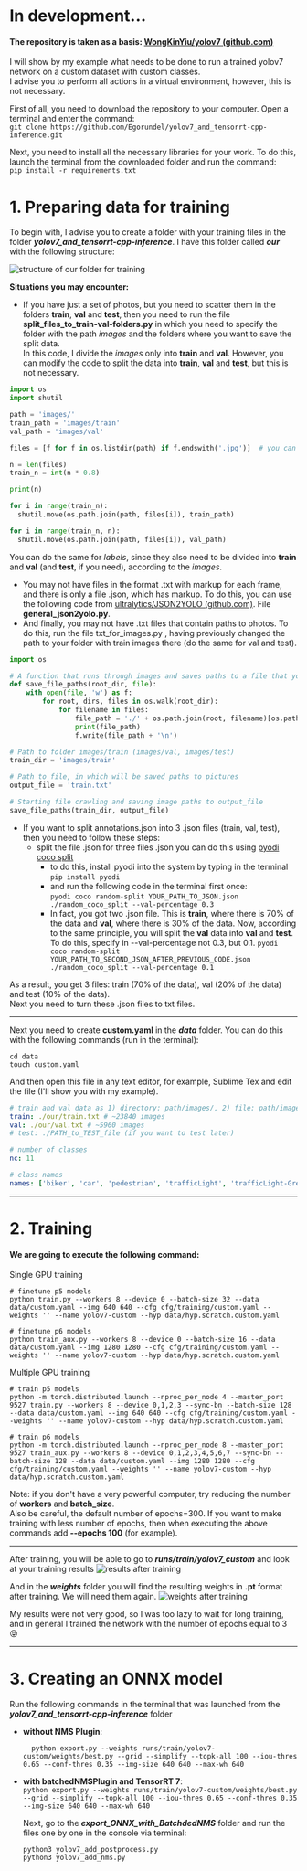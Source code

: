 # In development...

#### The repository is taken as a basis: [WongKinYiu/yolov7 (github.com)](https://github.com/WongKinYiu/yolov7 "WongKinYiu/yolov7 (github.com)")

I will show by my example what needs to be done to run a trained yolov7 network on a custom dataset with custom classes.  
I advise you to perform all actions in a virtual environment, however, this is not necessary.

First of all, you need to download the repository to your computer. Open a terminal and enter the command:  
`git clone https://github.com/Egorundel/yolov7_and_tensorrt-cpp-inference.git`  

Next, you need to install all the necessary libraries for your work. To do this, launch the terminal from the downloaded folder and run the command:  
`pip install -r requirements.txt`

# 1. Preparing data for training

To begin with, I advise you to create a folder with your training files in the folder ***yolov7_and_tensorrt-cpp-inference***. I have this folder called ***our*** with the following structure:

![structure of our folder for training](images_for_readme/1_screen.png)

**Situations you may encounter:**

* If you have just a set of photos, but you need to scatter them in the folders **train**, **val** and **test**, then you need to run the file **split_files_to_train-val-folders.py** in which you need to specify the folder with the path _images_ and the folders where you want to save the split data.  
In this code, I divide the _images_ only into **train** and **val**. However, you can modify the code to split the data into **train**, **val** and **test**, but this is not necessary.
```python
import os
import shutil

path = 'images/'
train_path = 'images/train'
val_path = 'images/val'

files = [f for f in os.listdir(path) if f.endswith('.jpg')]  # you can change to .png or .txt

n = len(files)
train_n = int(n * 0.8)

print(n)

for i in range(train_n):
  shutil.move(os.path.join(path, files[i]), train_path)

for i in range(train_n, n):
  shutil.move(os.path.join(path, files[i]), val_path) 
```
You can do the same for _labels_, since they also need to be divided into **train** and **val** (and **test**, if you need), according to the _images_.

* You may not have files in the format .txt with markup for each frame, and there is only a file .json, which has markup. To do this, you can use the following code from [ultralytics/JSON2YOLO (github.com)](https://github.com/ultralytics/JSON2YOLO "ultralytics/JSON2YOLO (github.com"). File **general_json2yolo.py**.
* And finally, you may not have .txt files that contain paths to photos. To do this, run the file txt_for_images.py , having previously changed the path to your folder with train images there (do the same for val and test).
```python
import os

# A function that runs through images and saves paths to a file that you specify below in the output_file variable
def save_file_paths(root_dir, file):
    with open(file, 'w') as f:
        for root, dirs, files in os.walk(root_dir):
            for filename in files:
                file_path = './' + os.path.join(root, filename)[os.path.join(root, filename).find("images") + 0:]
                print(file_path)
                f.write(file_path + '\n')

# Path to folder images/train (images/val, images/test)
train_dir = 'images/train'

# Path to file, in which will be saved paths to pictures
output_file = 'train.txt'

# Starting file crawling and saving image paths to output_file
save_file_paths(train_dir, output_file)
```

* If you want to split annotations.json into 3 .json files (train, val, test), then you need to follow these steps:
  - split the file .json for three files .json
  you can do this using [pyodi coco split](https://gradiant.github.io/pyodi/reference/apps/coco-split/ "pyodi coco split")
    - to do this, install pyodi into the system by typing in the terminal  
      `pip install pyodi`
    - and run the following code in the terminal first once:  
      `pyodi coco random-split YOUR_PATH_TO_JSON.json ./random_coco_split --val-percentage 0.3`
    - In fact, you got two .json file. This is **train**, where there is 70% of the data and **val**, where there is 30% of the data. Now, according to the same principle, you will split the **val** data into **val** and **test**. To do this, specify in --val-percentage not 0.3, but 0.1.
      `pyodi coco random-split YOUR_PATH_TO_SECOND_JSON_AFTER_PREVIOUS_CODE.json ./random_coco_split --val-percentage 0.1`

As a result, you get 3 files: train (70% of the data), val (20% of the data) and test (10% of the data).    
Next you need to turn these .json files to txt files.

___

Next you need to create **custom.yaml** in the ***data*** folder. You can do this with the following commands (run in the terminal):
``` shell
cd data
touch custom.yaml
```

And then open this file in any text editor, for example, Sublime Tex and edit the file (I'll show you with my example).
```yaml
# train and val data as 1) directory: path/images/, 2) file: path/images.txt, or 3) list: [path1/images/, path2/images/]
train: ./our/train.txt # ~23840 images
val: ./our/val.txt # ~5960 images
# test: ./PATH_to_TEST_file (if you want to test later)

# number of classes
nc: 11

# class names
names: ['biker', 'car', 'pedestrian', 'trafficLight', 'trafficLight-Green', 'trafficLight-GreenLeft', 'trafficLight-Red', 'trafficLight-RedLeft', 'trafficLight-Yellow', 'trafficLight-YellowLeft', 'truck']
```

___

# 2. Training

#### We are going to execute the following command:

Single GPU training

``` shell
# finetune p5 models
python train.py --workers 8 --device 0 --batch-size 32 --data data/custom.yaml --img 640 640 --cfg cfg/training/custom.yaml --weights '' --name yolov7-custom --hyp data/hyp.scratch.custom.yaml

# finetune p6 models
python train_aux.py --workers 8 --device 0 --batch-size 16 --data data/custom.yaml --img 1280 1280 --cfg cfg/training/custom.yaml --weights '' --name yolov7-custom --hyp data/hyp.scratch.custom.yaml
```

Multiple GPU training

``` shell
# train p5 models
python -m torch.distributed.launch --nproc_per_node 4 --master_port 9527 train.py --workers 8 --device 0,1,2,3 --sync-bn --batch-size 128 --data data/custom.yaml --img 640 640 --cfg cfg/training/custom.yaml --weights '' --name yolov7-custom --hyp data/hyp.scratch.custom.yaml

# train p6 models
python -m torch.distributed.launch --nproc_per_node 8 --master_port 9527 train_aux.py --workers 8 --device 0,1,2,3,4,5,6,7 --sync-bn --batch-size 128 --data data/custom.yaml --img 1280 1280 --cfg cfg/training/custom.yaml --weights '' --name yolov7-custom --hyp data/hyp.scratch.custom.yaml
```

Note: if you don't have a very powerful computer, try reducing the number of **workers** and **batch_size**.  
Also be careful, the default number of epochs=300. If you want to make training with less number of epochs, then when executing the above commands add **--epochs 100** (for example).

---

After training, you will be able to go to ***runs/train/yolov7_custom*** and look at your training results
![results after training](images_for_readme/2_screen.png)

And in the ***weights*** folder you will find the resulting weights in **.pt** format after training. We will need them again.
![weights after training](images_for_readme/3_screen.png)

My results were not very good, so I was too lazy to wait for long training, and in general I trained the network with the number of epochs equal to 3 :stuck_out_tongue_closed_eyes:

___

# 3. Creating an ONNX model

Run the following commands in the terminal that was launched from the ***yolov7_and_tensorrt-cpp-inference*** folder

* **without NMS Plugin**:  
  ```shell
    python export.py --weights runs/train/yolov7-custom/weights/best.py --grid --simplify --topk-all 100 --iou-thres 0.65 --conf-thres 0.35 --img-size 640 640 --max-wh 640
  ```

* **with batchedNMSPlugin and TensorRT 7**:  
  `python export.py --weights runs/train/yolov7-custom/weights/best.py --grid --simplify --topk-all 100 --iou-thres 0.65 --conf-thres 0.35 --img-size 640 640 --max-wh 640`

  Next, go to the ***export_ONNX_with_BatchdedNMS*** folder and run the files one by one in the console via terminal:
  ```shell
  python3 yolov7_add_postprocess.py
  python3 yolov7_add_nms.py
  ```
